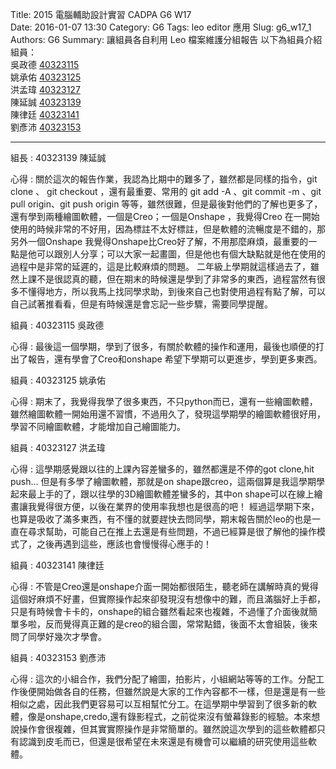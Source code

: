 Title: 2015 電腦輔助設計實習 CADPA G6  W17  
Date: 2016-01-07 13:30
Category: G6
Tags: leo editor 應用
Slug: g6_w17_1
Authors: G6
Summary: 讓組員各自利用 Leo 檔案維護分組報告
以下為組員介紹
組員：<br />
吳政德  <a href="http://2015fallhw.github.io/2015fallcadpa/user/40323115/">40323115</a><br />
姚承佑  <a href="http://2015fallhw.github.io/2015fallcadpa/user/40323125/">40323125</a><br />
洪孟瑋  <a href="http://2015fallhw.github.io/2015fallcadpa/user/40323127/">40323127</a><br />
陳延誠  <a href="http://2015fallhw.github.io/2015fallcadpa/user/40323139/">40323139</a><br />
陳律廷  <a href="http://2015fallhw.github.io/2015fallcadpa/user/40323141/">40323141</a><br />
劉彥沛  <a href="http://2015fallhw.github.io/2015fallcadpa/user/40323153/">40323153</a><br />
<hr/>

組長 : 40323139 陳延誠

心得 : 
         關於這次的報告作業，我認為比期中的難多了，雖然都是同樣的指令，git clone 、 git checkout ，還有最重要、常用的 git add -A 、git commit -m 、git pull origin、git push origin 等等，雖然很難，但是最後對他們的了解也更多了，還有學到兩種繪圖軟體，一個是Creo；一個是Onshape ，我覺得Creo 在一開始使用的時候非常的不好用，因為標註不太好標註，但是軟體的流暢度是不錯的，那另外一個Onshape 我覺得Onshape比Creo好了解，不用那麼麻煩，最重要的一點是他可以跟別人分享；可以大家一起畫圖，但是他也有個大缺點就是他在使用的過程中是非常的延遲的，這是比較麻煩的問題。
         二年級上學期就這樣過去了，雖然上課不是很認真的聽，但在期末的時候還是學到了非常多的東西，過程當然有很多不懂得地方，所以我馬上找同學求助，到後來自己也對使用過程有點了解，可以自己試著推看看，但是有時候還是會忘記一些步驟，需要同學提醒。
         
         
組員 : 40323115 吳政德

心得 : 
         最後這一個學期，學到了很多，有關於軟體的操作和運用，最後也順便的打出了報告，還有學會了Creo和onshape 希望下學期可以更進步，學到更多東西。
         
         
組員 : 40323125 姚承佑

心得 : 
         期末了，我覺得我學了很多東西，不只python而已，還有一些繪圖軟體，雖然繪圖軟體一開始用還不習慣，不過用久了，發現這學期學的繪圖軟體很好用，學習不同繪圖軟體，才能增加自己繪圖能力。
         
         
組員 : 40323127 洪孟瑋

心得 : 
         這學期感覺跟以往的上課內容差蠻多的，雖然都還是不停的got clone,hit push... 但是有多學了繪圖軟體，那就是on shape跟creo，這兩個算是我這學期學起來最上手的了，跟以往學的3D繪圖軟體差蠻多的，其中on shape可以在線上繪畫讓我覺得很方便，以後在業界的使用率我想也是很高的吧！
經過這學期下來，也算是吸收了滿多東西，有不懂的就要趕快去問同學，期末報告關於leo的也是一直在尋求幫助，可能自己在推上去還是有些問題，不過已經算是很了解他的操作模式了，之後再遇到這些，應該也會慢慢得心應手的！


組員 : 40323141 陳律廷

心得 : 
         不管是Creo還是onshape介面一開始都很陌生，聽老師在講解時真的覺得這個好麻煩不好畫，但實際操作起來卻發現沒有想像中的難，而且滿腦好上手都，只是有時候會卡卡的，onshape的組合雖然看起來也複雜，不過懂了介面後就簡單多啦，反而覺得真正難的是creo的組合圖，常常點錯，後面不太會組裝，後來問了同學好幾次才學會。
         
         
 組員 : 40323153 劉彥沛

心得 : 
         這次的小組合作，我們分配了繪圖，拍影片，小組網站等等的工作。分配工作後便開始做各自的任務，但雖然說是大家的工作內容都不一樣，但是還是有一些相似之處，因此我們更容易可以互相幫忙分工。在這學期中學習到了很多新的軟體，像是onshape,credo,還有錄影程式，之前從來沒有螢幕錄影的經驗。本來想說操作會很複雜，但其實實際操作是非常簡單的。雖然說這次學到的這些軟體都只有認識到皮毛而已，但還是很希望在未來還是有機會可以繼續的研究使用這些軟體。
                 
                 
 
         
